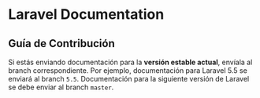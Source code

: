 # Laravel Documentation

## Guía de Contribución

Si estás enviando documentación para la **versión estable actual**, envíala al branch correspondiente. Por ejemplo, documentación para Laravel 5.5 se enviará al branch `5.5`. Documentación para la siguiente versión de Laravel se debe enviar al branch `master`.